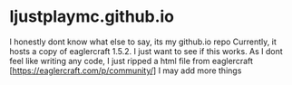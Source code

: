 # Ijustplaymc.github.io
I honestly dont know what else to say, its my github.io repo
Currently, it hosts a copy of eaglercraft 1.5.2. I just want to see if this works. As I dont feel like writing any code, I just ripped a html file from eaglercraft [https://eaglercraft.com/p/community/] 
I may add more things